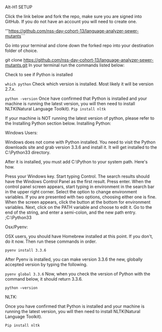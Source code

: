 Alt-H1 SETUP

Click the link below and fork the repo, make sure you are signed into GitHub. If you do not have an account you will need to create one.

‘’'<https://github.com/nss-day-cohort-13/language-analyzer-sewer-mutants>```


Go into your terminal and clone down the forked repo into your destination folder of choice.

git clone https://github.com/nss-day-cohort-13/language-analyzer-sewer-mutants.git
In your terminal run the commands listed below:

Check to see if Python is installed 

```which python```
Check which version is installed. Most likely it will be version 2.7.x.

```python -version```
Once have confirmed that Python is installed and your machine is running the latest version, you will then need to install NLTK(Natural Language Toolkit).
``` Pip install nltk ```

If your machine is NOT running the latest version of python, please refer to the Installing Python section below.
Installing Python:

Windows Users:

Windows does not come with Python installed. You need to visit the Python downloads site and grab version 3.3.6 and install it. It will get installed to the C:\Python33 directory.

After it is installed, you must add C:\Python to your system path. Here's how.

Press your Windows key.
Start typing Control.
The search results should have the Windows Control Panel as the first result. Press enter.
When the control panel screen appears, start typing in environment in the search bar in the upper right corner.
Select the option to change environment variables. If you are presented with two options, choosing either one is fine.
When the screen appears, click the button at the bottom for environment variables.
Next, click on the PATH variable and choose to edit it.
Go to the end of the string, and enter a semi-colon, and the new path entry. ;C:\Python33

 Osx/Pyenv:

OSX users, you should have Homebrew installed at this point. If you don't, do it now. Then run these commands in order.

```brew install pyenv
pyenv install 3.3.6
```
After Pyenv is installed, you can make version 3.3.6 the new, globally accepted version by typing the following.

```pyenv global 3.3.6```
Now, when you check the version of Python with the command below, it should return 3.3.6.

```python —version```

NLTK:

Once you have confirmed that Python is installed and your machine is running the latest version, you will then need to install NLTK(Natural Language Toolkit).

``` Pip install nltk ```

